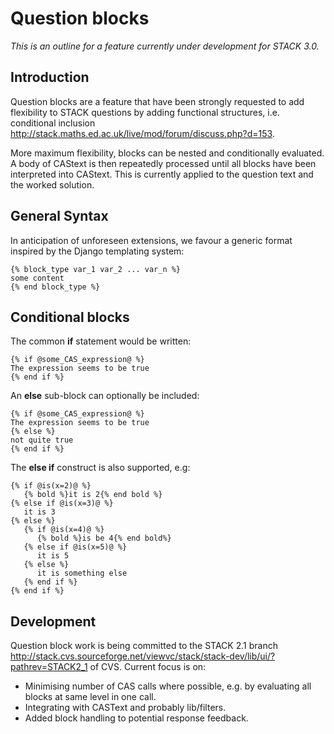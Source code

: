 # Question blocks

_This is an outline for a feature currently under development for STACK 3.0._

## Introduction ##

Question blocks are a feature that have been strongly requested to add flexibility to STACK
questions by adding functional structures, i.e. conditional inclusion
<http://stack.maths.ed.ac.uk/live/mod/forum/discuss.php?d=153>.

More maximum flexibility, blocks can be nested and conditionally evaluated.
A body of CAStext is then repeatedly processed until all blocks have been interpreted into CAStext.
This is currently applied to the question text and the worked solution.

## General Syntax ##

In anticipation of unforeseen extensions, we favour a generic format inspired by the Django templating system:

    {% block_type var_1 var_2 ... var_n %}
    some content
    {% end block_type %}

## Conditional blocks ##

The common **if** statement would be written:

    {% if @some_CAS_expression@ %}
    The expression seems to be true
    {% end if %}

An **else** sub-block can optionally be included:

    {% if @some_CAS_expression@ %}
    The expression seems to be true
    {% else %}
    not quite true
    {% end if %}

The **else if** construct is also supported, e.g:

    {% if @is(x=2)@ %}
       {% bold %}it is 2{% end bold %}
    {% else if @is(x=3)@ %}
       it is 3
    {% else %}
       {% if @is(x=4)@ %}
          {% bold %}is be 4{% end bold%}
       {% else if @is(x=5)@ %}
          it is 5
       {% else %}
          it is something else
       {% end if %}
    {% end if %}

## Development ##

Question block work is being committed to the STACK 2.1 branch
<http://stack.cvs.sourceforge.net/viewvc/stack/stack-dev/lib/ui/?pathrev=STACK2_1> of CVS. Current focus is on:

* Minimising number of CAS calls where possible, e.g. by evaluating all blocks at same level in one call.
* Integrating with CASText and probably lib/filters.
* Added block handling to potential response feedback.
